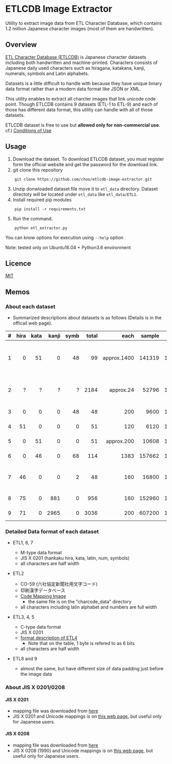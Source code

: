 
ETLCDB Image Extractor
======================

Utility to extract image data from ETL Character Database, which contains 1.2 million Japanese character images (most of them are handwritten).


Overview
--------

[ETL Character Database (ETLCDB)](http://etlcdb.db.aist.go.jp/) is Japanese character datasets including both handwritten and machine-printed.
Characters consists of Japanese daily used characters such as hiragana, katakana, kanji, numerals, symbols and Latin alphabets.

Datasets is a little difficult to handle with because they have unique binary data format rather than a modern data format like JSON or XML.

This utility enables to extract all charcter images that link unicode code point.
Though ETLCDB contains 9 datasets (ETL-1 to ETL-9) and each of those has different data format,
this utility can handle with all of those datasets.

ETLCDB dataset is free to use but **allowed only for non-commercial use**. cf.) [Conditions of Use](http://etlcdb.db.aist.go.jp/obtaining-etl-character-database)


Usage
-----

1. Download the dataset.
   To download ETLCDB dataset, you must register form the official website and get the password for the download link.
2. git clone this repository
```
    git clone https://github.com/choo/etlcdb-image-extractor.git
```
3. Unzip donwloaded dataset file move it to `etl_data` directory. Dataset directoty will be located under `etl_data` like `etl_data/ETL1`.
4. Install required pip modules
```
    pip install -r requirements.txt
```
5. Run the command.
```
    python etl_extractor.py
```
   You can know options for execution using `--help` option

Note: tested only on Ubuntu16.04 + Python3.6 environment


Licence
-------

[MIT](https://github.com/tcnksm/tool/blob/master/LICENCE)


Memos
-----

  

### About each dataset

- Summarized descriptions about datasets is as follows (Details is in the officail web page).

|#  |hira|kata|kanji|symb|total |each     |sample  |year  |reso   |size    | format|info|
|--:|---:|---:|----:|---:|-----:|--------:|-------:|-----:|------:|-------:|------:|---|
|1  | 0  |51  |   0 |48  |  99  |approx.1400  |141319  |1973  |64x63  |101 MB  | M-type|自由手書き, num(10) + alpha(26) + symbol(12)|
|2  | ?  | ?  |   ? | ?  |2184  |approx.24  | 52796  |1973  |60x60  | 40 MB  |       |印刷漢字, 6 bits, CO-59 characters|
|3  | 0  | 0  |   0 |48  |  48  |    200  |  9600  |1974  |72x76  |  9 MB  | C-type|    |
|4  |51  | 0  |   0 | 0  |  51  |    120  |  6120  |1974  |72x76  |  5 MB  | C-type|    |
|5  | 0  |51  |   0 | 0  |  51  |approx.200  | 10608  |1975  |72x76  |  8 MB  | C-type|104 people|
|6  | 0  |46  |   0 |68  | 114  |   1383  |157662  |1976  |64x63  |159 MB  | M-type|    |
|7  |46  | 0  |   0 | 2  |  48  |    160  | 16800  |1977  |64x63  | 36 MB  | M-type|hira, dakuten, han-dakuten|
|8  |75  | 0  | 881 | 0  | 956  |    160  |152960  |1980  |128x127|135 MB  |       |JIS X 0208|
|9  |71  | 0  |2965 | 0  |3036  |    200  |607200  |1984  |128x127|561 MB  |       |JIS X 0208|


### Detailed Data format of each dataset

- ETL1, 6, 7
    - M-type data format
    - JIS X 0201 (hankaku hira, kata, latin, num, symbols)
    - all characters are half width

- ETL2
    - CO-59 (六社協定新聞社用文字コード)
    - 印刷漢字データベース
    - [Code Mapping Image](http://etlcdb.db.aist.go.jp/etlcdb/etln/etl2/e2code.jpg)
        - the same file is on the "charcode_data" directory
    - all characters including latin alphabet and numbers are full width

- ETL3, 4, 5
    - C-type data format
    - JIS X 0201
    - [format description of ETL4](http://etlcdb.db.aist.go.jp/specifications-of-etl4)
        - Note that on the table, 1 byte is refered to as 6 bits
    - all characters are half width

- ETL8 and 9
    - almost the same, but have different size of data padding just before the image data
  

### About JIS X 0201/0208

#### JIS X 0201

- mapping file was downloaded from [here](http://www.unicode.org/Public/MAPPINGS/OBSOLETE/EASTASIA/JIS/JIS0201.TXT)
- JIS X 0201 and Unicode mappings is on [this web page](http://charset.7jp.net/jis0201.html), but useful only for Japanese users.

#### JIS X 0208

- mapping file was downloaded from [here](http://unicode.org/Public/MAPPINGS/OBSOLETE/EASTASIA/JIS/JIS0208.TXT)
- JIS X 0208 (1990) and Unicode mappings is on [this web page](http://charset.7jp.net/jis0208.html), but useful only for Japanese users.
